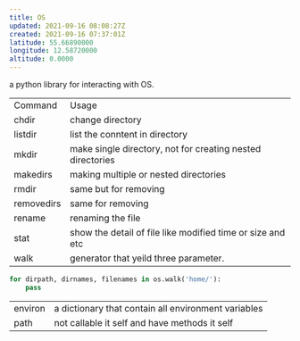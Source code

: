 ```yaml
---
title: OS
updated: 2021-09-16 08:08:27Z
created: 2021-09-16 07:37:01Z
latitude: 55.66890000
longitude: 12.58720000
altitude: 0.0000
---
```


a python library for interacting with OS.

|     |     |
| --- | --- |
| Command | Usage |
| chdir | change directory |
| listdir | list the conntent in directory |
| mkdir | make single directory, not for creating nested directories |
| makedirs | making multiple or nested directories |
| rmdir | same but for removing |
| removedirs | same for removing |
| rename | renaming the file |
| stat | show the detail of file like modified time or size and etc |
| walk | generator that yeild three parameter. |

```python
for dirpath, dirnames, filenames in os.walk('home/'):
    pass
```

|     |     |
| --- | --- |
| environ | a dictionary that contain all environment variables |
| path | not callable it self and have methods it self |
